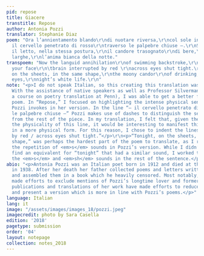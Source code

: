 ```yaml
---
pid: repose
title: Giacere
transtitle: Repose
author: Antonia Pozzi
translator: Stephanie Diaz
poem: "Ora l’annientamento blando\r\ndi nuotare riversa,\r\ncol sole in viso\r\n—
  il cervello penetrato di rosso\r\ntraverso le palpebre chiuse —.\r\nStasera, sopra
  il letto, nella stessa postura,\r\nil candore trasognato\r\ndi bere,\r\ncon le pupille
  larghe,\r\nl’anima bianca della notte."
transpoem: "Now the languid annihilation\r\nof swimming backstroke,\r\nthe sun in
  your face\r\n\tbrain interrupted by red \r\nacross eyes shut tight.\r\nTonight,
  on the sheets, in the same shape,\r\nthe moony candor\r\nof drinking,\r\nwith wide
  eyes,\r\nnight’s white life.\r\n"
note: "<p>I do not speak Italian, so this creating this translation was quite a trip!
  With the assistance of native speakers as well as Professor Silverman (who teaches
  a course on poetry translation at Penn), I was able to get a better feeling of the
  poem. In “Repose,” I focused on highlighting the intense physical sensations that
  Pozzi invokes in her version. In the line “– il cervello penetrato di rosso / traverso
  le palpebre chiuse –” Pozzi makes use of dashes to distinguish the sensation described
  from the rest of the piece. In my translation, I felt that, given the nature of
  the physicality of this line, it would be interesting to manifest this distinction
  in a more physical form. For this reason, I chose to indent the lines “brain interrupted
  by red / across eyes shut tight.”</p>\r\n<p>“Tonight, on the sheets, in the same
  shape,” was perhaps the hardest part of the poem to translate, as I really loved
  the repetition of <em>s</em> sounds in Pozzi’s version. While I didn’t manage to
  find an equivalent for “tonight” that had a similar sound, I worked to maintain
  the <em>s</em> and <em>sh</em> sounds in the rest of the sentence.</p>\r\n"
abio: "<p>Antonia Pozzi was an Italian poet born in 1912 and died at the age of 26
  in 1938. After her death her father collected poems and letters written by Pozzi
  and assembled them in a book which he heavily censored. Most notably, Pozzi’s father
  made efforts to exclude mentions of Pozzi’s longtime lover and former teacher. Newer
  publications and translations of her work have made efforts to reduce these “edits”
  and present a version which is more in line with Pozzi’s poems.</p>"
language: Italian
lang: it
image: "/assets/images/images_18/pozzi.jpeg"
imagecredit: photo by Sara Casella
edition: '2018'
pagetype: submission
order: '04'
layout: notepage
collection: notes_2018
---
```

